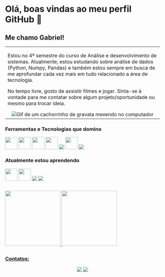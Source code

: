 # Olá, boas vindas ao meu perfil GitHub 👋

## Me chamo Gabriel!

<p align="right">
<table width="100%">
<tr><td valign="top" width="50%">

Estou no 4º semestre do curso de Análise e desenvolvimento de sistemas. Atualmente, estou estudando sobre análise de dados (Python, Numpy, Pandas) e também estou sempre em busca de me aprofundar cada vez mais em tudo relacionado a área de tecnologia.

No tempo livre, gosto de assistir filmes e jogar. Sinta-se à vontade para me contatar sobre algum projeto/oportunidade ou mesmo para trocar ideia.
  
<div align="center"> 
  <img src="https://media.tenor.com/8tr_CU6730MAAAAC/web-dev-website-development.gif" alt="Gif de um cachorrinho de gravata mexendo no computador">
</div>

</td></tr>
</table>
</p>

### Ferramentas e Tecnologias que domino

<img src="https://cdn.jsdelivr.net/gh/devicons/devicon/icons/git/git-original.svg" width="40" height="40"/>
<img src="https://cdn.jsdelivr.net/gh/devicons/devicon/icons/html5/html5-original.svg" width="40" height="40"/> 
<img src="https://cdn.jsdelivr.net/gh/devicons/devicon/icons/css3/css3-original.svg" width="40" height="40"/> 
<img src="https://cdn.jsdelivr.net/gh/devicons/devicon/icons/javascript/javascript-original.svg" width="40" height="40"/> 
<img src="https://cdn.jsdelivr.net/gh/devicons/devicon@latest/icons/python/python-original-wordmark.svg" />
<img src="https://cdn.jsdelivr.net/gh/devicons/devicon/icons/mysql/mysql-original.svg" width="40" height="40" />
<img src="https://cdn.jsdelivr.net/gh/devicons/devicon@latest/icons/numpy/numpy-original-wordmark.svg" />       
        
### Atualmente estou aprendendo

<img src="https://cdn.jsdelivr.net/gh/devicons/devicon/icons/react/react-original.svg" width="40" height="40" />
<img src="https://cdn.jsdelivr.net/gh/devicons/devicon/icons/nodejs/nodejs-original.svg" width="40" height="40" />
<img src="https://cdn.jsdelivr.net/gh/devicons/devicon@latest/icons/powershell/powershell-plain.svg" />
<img src="https://cdn.jsdelivr.net/gh/devicons/devicon@latest/icons/pandas/pandas-original-wordmark.svg" />
          
          
                 
##
<div>
  <a href="https://github.com/zxGabriel">
  <img height="180em"  src="https://github-readme-stats.vercel.app/api/top-langs/?username=zxGabriel&layout=compact&langs_count=7&theme=great-gatsby"/>
  <img height="180em" src="https://github-readme-stats.vercel.app/api?username=zxGabriel&show_icons=true&theme=great-gatsby" />
</div>

##
### Contatos:
<div align="center">  
  <a href = "mailto:gabrieljesussantos2016@gmail.com"><img src="https://img.shields.io/badge/-Gmail-%23333?style=for-the-badge&logo=gmail&logoColor=white" target="_blank"></a>
  <a href="https://www.linkedin.com/in/gabriel-santos-962a99206/" target="_blank"><img src="https://img.shields.io/badge/-LinkedIn-%230077B5?style=for-the-badge&logo=linkedin&logoColor=white" target="_blank"></a> 
</div>
  
